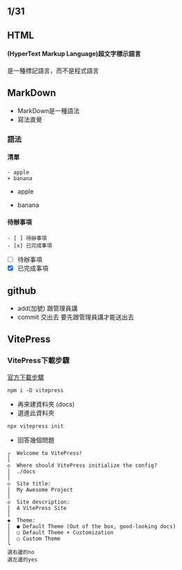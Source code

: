 ## 1/31
## HTML
#### (HyperText Markup Language)超文字標示語言
是一種標記語言，而不是程式語言
## MarkDown
- MarkDown是一種語法
- 寫法直覺
### 語法
#### 清單
```
- apple
+ banana
```
- apple
+ banana
#### 待辦事項
```
- [ ] 待辦事項
- [x] 已完成事項
```
- [ ] 待辦事項
- [x] 已完成事項
## github
- add(加號) 跟管理員講
- commit 交出去
要先跟管理員講才能送出去
## VitePress

### VitePress下載步驟
[官方下載步驟](https://vitepress.dev/zh/guide/getting-started#up-and-running)
```
npm i -D vitepress
```
- 再來建資料夾 (docs)
- 選進此資料夾
```
npx vitepress init
```
- 回答幾個問題
```
┌  Welcome to VitePress!
│
◇  Where should VitePress initialize the config?
│  ./docs
│
◇  Site title:
│  My Awesome Project
│
◇  Site description:
│  A VitePress Site
│
◆  Theme:
│  ● Default Theme (Out of the box, good-looking docs)
│  ○ Default Theme + Customization
│  ○ Custom Theme
└
選右邊的no
選左邊的yes
```



